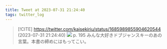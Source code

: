 ```yaml
---
title: Tweet at 2023-07-31 21:24:40
tags: twitter_log
---
```


> [!CITE] https://twitter.com/kaisekiriu/status/1685989855904620544 (2023-07-31 21:24:40)
> ![](https://twitter.com/kaisekiriu/status/1685989855904620544)
> p. 195
> みんな大好きドブジャンスキーのあの言葉。本書の締めにはもってこい。
